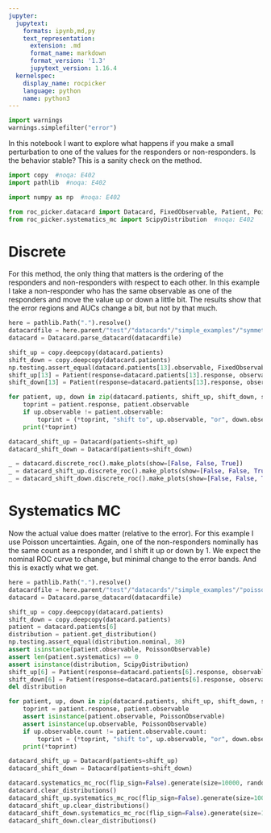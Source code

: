 ```yaml
---
jupyter:
  jupytext:
    formats: ipynb,md,py
    text_representation:
      extension: .md
      format_name: markdown
      format_version: '1.3'
      jupytext_version: 1.16.4
  kernelspec:
    display_name: rocpicker
    language: python
    name: python3
---
```


```python
import warnings
warnings.simplefilter("error")
```

In this notebook I want to explore what happens if you make a small perturbation to one of the values for the responders or non-responders.  Is the behavior stable?  This is a sanity check on the method.

```python
import copy  #noqa: E402
import pathlib  #noqa: E402

import numpy as np  #noqa: E402

from roc_picker.datacard import Datacard, FixedObservable, Patient, PoissonObservable  #noqa: E402
from roc_picker.systematics_mc import ScipyDistribution  #noqa: E402
```

# Discrete

For this method, the only thing that matters is the ordering of the responders and non-responders with respect to each other.  In this example I take a non-responder who has the same observable as one of the responders and move the value up or down a little bit.  The results show that the error regions and AUCs change a bit, but not by that much.

```python
here = pathlib.Path(".").resolve()
datacardfile = here.parent/"test"/"datacards"/"simple_examples"/"symmetric_roc.txt"
datacard = Datacard.parse_datacard(datacardfile)
```

```python
shift_up = copy.deepcopy(datacard.patients)
shift_down = copy.deepcopy(datacard.patients)
np.testing.assert_equal(datacard.patients[13].observable, FixedObservable(9.0))
shift_up[13] = Patient(response=datacard.patients[13].response, observable=FixedObservable(9.1))
shift_down[13] = Patient(response=datacard.patients[13].response, observable=FixedObservable(8.9))

for patient, up, down in zip(datacard.patients, shift_up, shift_down, strict=True):
    toprint = patient.response, patient.observable
    if up.observable != patient.observable:
        toprint = (*toprint, "shift to", up.observable, "or", down.observable)
    print(*toprint)

datacard_shift_up = Datacard(patients=shift_up)
datacard_shift_down = Datacard(patients=shift_down)
```

```python
_ = datacard.discrete_roc().make_plots(show=[False, False, True])
_ = datacard_shift_up.discrete_roc().make_plots(show=[False, False, True])
_ = datacard_shift_down.discrete_roc().make_plots(show=[False, False, True])
```

# Systematics MC

Now the actual value does matter (relative to the error).  For this example I use Poisson uncertainties.  Again, one of the non-responders nominally has the same count as a responder, and I shift it up or down by 1.  We expect the nominal ROC curve to change, but minimal change to the error bands.  And this is exactly what we get.

```python
here = pathlib.Path(".").resolve()
datacardfile = here.parent/"test"/"datacards"/"simple_examples"/"poisson_roc.txt"
datacard = Datacard.parse_datacard(datacardfile)
```

```python
shift_up = copy.deepcopy(datacard.patients)
shift_down = copy.deepcopy(datacard.patients)
patient = datacard.patients[6]
distribution = patient.get_distribution()
np.testing.assert_equal(distribution.nominal, 30)
assert isinstance(patient.observable, PoissonObservable)
assert len(patient.systematics) == 0
assert isinstance(distribution, ScipyDistribution)
shift_up[6] = Patient(response=datacard.patients[6].response, observable=PoissonObservable(31, unique_id=distribution.unique_id))
shift_down[6] = Patient(response=datacard.patients[6].response, observable=PoissonObservable(29, unique_id=distribution.unique_id))
del distribution

for patient, up, down in zip(datacard.patients, shift_up, shift_down, strict=True):
    toprint = patient.response, patient.observable
    assert isinstance(patient.observable, PoissonObservable)
    assert isinstance(up.observable, PoissonObservable)
    if up.observable.count != patient.observable.count:
        toprint = (*toprint, "shift to", up.observable, "or", down.observable)
    print(*toprint)

datacard_shift_up = Datacard(patients=shift_up)
datacard_shift_down = Datacard(patients=shift_down)
```

```python
datacard.systematics_mc_roc(flip_sign=False).generate(size=10000, random_state=123456).plot(show=True)
datacard.clear_distributions()
datacard_shift_up.systematics_mc_roc(flip_sign=False).generate(size=10000, random_state=123456).plot(show=True)
datacard_shift_up.clear_distributions()
datacard_shift_down.systematics_mc_roc(flip_sign=False).generate(size=10000, random_state=123456).plot(show=True)
datacard_shift_down.clear_distributions()
```

```python

```
